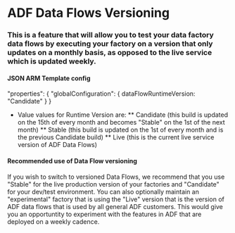 # ADF Data Flows Versioning

### This is a feature that will allow you to test your data factory data flows by executing your factory on a version that only updates on a monthly basis, as opposed to the live service which is updated weekly.

#### JSON ARM Template config

"properties": {
"globalConfiguration": {
dataFlowRuntimeVersion: "Candidate"
}
}

* Value values for Runtime Version are:
** Candidate (this build is updated on the 15th of every month and becomes "Stable" on the 1st of the next month)
** Stable (this build is updated on the 1st of every month and is the previous Candidate build)
** Live (this is the current live service version of ADF Data Flows)

#### Recommended use of Data Flow versioning

If you wish to switch to versioned Data Flows, we recommend that you use "Stable" for the live production version of your factories and "Candidate" for your dev/test environment. You can also optionally maintain an "experimental" factory that is using the "Live" version that is the version of ADF data flows that is used by all general ADF customers. This would give you an opportuntity to experiment with the features in ADF that are deployed on a weekly cadence.
